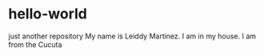 # hello-world
just another repository
My name is Leiddy Martinez. I am in my house. I am from the Cucuta
